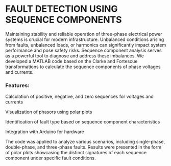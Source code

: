 # FAULT DETECTION USING SEQUENCE COMPONENTS
Maintaining stability and reliable operation of three-phase electrical power systems is crucial for modern infrastructure. Unbalanced conditions arising from faults, unbalanced loads, or harmonics can significantly impact system performance and pose safety risks. Sequence component analysis serves as a powerful tool to diagnose and address these imbalances. We developed a MATLAB code based on the Clarke and Fortescue transformations to calculate the sequence components of phase voltages and currents.

### Features:
Calculation of positive, negative, and zero sequences for voltages and currents

Visualization of phasors using polar plots

Identification of fault type based on sequence component characteristics

Integration with Arduino for hardware

The code was applied to analyze various scenarios, including single-phase, double-phase, and three-phase faults. Results were presented in the form of polar plots showcasing the distinct signatures of each sequence component under specific fault conditions.
